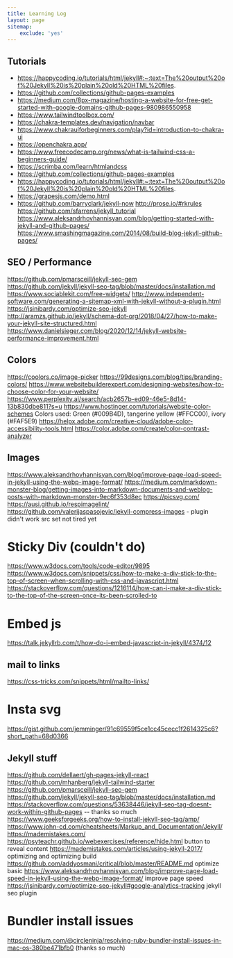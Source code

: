 ```yaml
---
title: Learning Log
layout: page
sitemap: 
    exclude: 'yes'
---
```


## Tutorials
- https://happycoding.io/tutorials/html/jekyll#:~:text=The%20output%20of%20Jekyll%20is%20plain%20old%20HTML%20files.
- https://github.com/collections/github-pages-examples
- https://medium.com/8px-magazine/hosting-a-website-for-free-get-started-with-google-domains-github-pages-980986550958
- https://www.tailwindtoolbox.com/
- https://chakra-templates.dev/navigation/navbar
- https://www.chakrauiforbeginners.com/play?id=introduction-to-chakra-ui
- https://openchakra.app/
- https://www.freecodecamp.org/news/what-is-tailwind-css-a-beginners-guide/
- https://scrimba.com/learn/htmlandcss
- https://github.com/collections/github-pages-examples
- https://happycoding.io/tutorials/html/jekyll#:~:text=The%20output%20of%20Jekyll%20is%20plain%20old%20HTML%20files.
- https://grapesjs.com/demo.html
- https://github.com/barryclark/jekyll-now
http://prose.io/#rkrules
https://github.com/sfarrens/jekyll_tutorial
https://www.aleksandrhovhannisyan.com/blog/getting-started-with-jekyll-and-github-pages/
https://www.smashingmagazine.com/2014/08/build-blog-jekyll-github-pages/

## SEO / Performance
https://github.com/pmarsceill/jekyll-seo-gem
https://github.com/jekyll/jekyll-seo-tag/blob/master/docs/installation.md
https://www.sociablekit.com/free-widgets/
http://www.independent-software.com/generating-a-sitemap-xml-with-jekyll-without-a-plugin.html
https://jsinibardy.com/optimize-seo-jekyll
http://aramzs.github.io/jekyll/schema-dot-org/2018/04/27/how-to-make-your-jekyll-site-structured.html
https://www.danielsieger.com/blog/2020/12/14/jekyll-website-performance-improvement.html

## Colors
https://coolors.co/image-picker
https://99designs.com/blog/tips/branding-colors/
https://www.websitebuilderexpert.com/designing-websites/how-to-choose-color-for-your-website/
https://www.perplexity.ai/search/acb2657b-ed09-46e5-8d14-13b830dbe811?s=u
https://www.hostinger.com/tutorials/website-color-schemes
Colors used: Green (#009B4D), tangerine yellow (#FFCC00), ivory (#FAF5E9)
https://helpx.adobe.com/creative-cloud/adobe-color-accessibility-tools.html
https://color.adobe.com/create/color-contrast-analyzer

## Images
https://www.aleksandrhovhannisyan.com/blog/improve-page-load-speed-in-jekyll-using-the-webp-image-format/
https://medium.com/markdown-monster-blog/getting-images-into-markdown-documents-and-weblog-posts-with-markdown-monster-9ec6f353d8ec
https://picsvg.com/
https://ausi.github.io/respimagelint/
https://github.com/valerijaspasojevic/jekyll-compress-images - plugin didn't work
src set not tired yet

# Sticky Div (couldn't do)
https://www.w3docs.com/tools/code-editor/9895
https://www.w3docs.com/snippets/css/how-to-make-a-div-stick-to-the-top-of-screen-when-scrolling-with-css-and-javascript.html
https://stackoverflow.com/questions/1216114/how-can-i-make-a-div-stick-to-the-top-of-the-screen-once-its-been-scrolled-to

# Embed js
https://talk.jekyllrb.com/t/how-do-i-embed-javascript-in-jekyll/4374/12

## mail to links
https://css-tricks.com/snippets/html/mailto-links/

# Insta svg
https://gist.github.com/jemminger/91c69559f5ce1cc45cecc1f2614325c6?short_path=68d0366

## Jekyll stuff
https://github.com/dellaert/gh-pages-jekyll-react
https://github.com/mhanberg/jekyll-tailwind-starter
https://github.com/pmarsceill/jekyll-seo-gem
https://github.com/jekyll/jekyll-seo-tag/blob/master/docs/installation.md
https://stackoverflow.com/questions/53638446/jekyll-seo-tag-doesnt-work-within-github-pages -- thanks so much
https://www.geeksforgeeks.org/how-to-install-jekyll-seo-tag/amp/
https://www.john-cd.com/cheatsheets/Markup_and_Documentation/Jekyll/
https://mademistakes.com/
https://psyteachr.github.io/webexercises/reference/hide.html button to reveal content
https://mademistakes.com/articles/using-jekyll-2017/ optimizing and optimizing build
https://github.com/addyosmani/critical/blob/master/README.md optimize basic
https://www.aleksandrhovhannisyan.com/blog/improve-page-load-speed-in-jekyll-using-the-webp-image-format/ improve page speed
https://jsinibardy.com/optimize-seo-jekyll#google-analytics-tracking jekyll seo plugin

# Bundler install issues
https://medium.com/@circleninja/resolving-ruby-bundler-install-issues-in-mac-os-380be471bfb0 (thanks so much)
